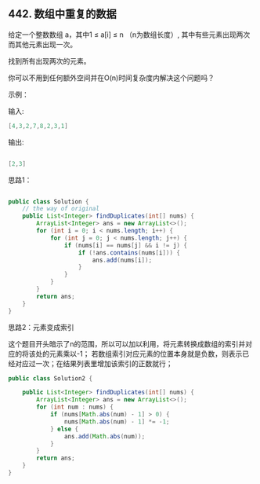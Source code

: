 ## 442. 数组中重复的数据

给定一个整数数组 a，其中1 ≤ a[i] ≤ n （n为数组长度）, 其中有些元素出现两次而其他元素出现一次。

找到所有出现两次的元素。

你可以不用到任何额外空间并在O(n)时间复杂度内解决这个问题吗？

示例：

输入:
```java
[4,3,2,7,8,2,3,1]
```


输出:

```java

[2,3]
```

思路1：

```java

public class Solution {
    // the way of original 
    public List<Integer> findDuplicates(int[] nums) {
        ArrayList<Integer> ans = new ArrayList<>();
        for (int i = 0; i < nums.length; i++) {
            for (int j = 0; j < nums.length; j++) {
                if (nums[i] == nums[j] && i != j) {
                    if (!ans.contains(nums[i])) {
                        ans.add(nums[i]);
                    }
                }
            }
        }
        return ans;
    }
}
```

思路2：元素变成索引

这个题目开头暗示了n的范围，所以可以加以利用，将元素转换成数组的索引并对应的将该处的元素乘以-1；
若数组索引对应元素的位置本身就是负数，则表示已经对应过一次；在结果列表里增加该索引的正数就行；

```java
public class Solution2 {

    public List<Integer> findDuplicates(int[] nums) {
        ArrayList<Integer> ans = new ArrayList<>();
        for (int num : nums) {
            if (nums[Math.abs(num) - 1] > 0) {
                nums[Math.abs(num) - 1] *= -1;
            } else {
                ans.add(Math.abs(num));
            }
        }
        return ans;
    }
}
```